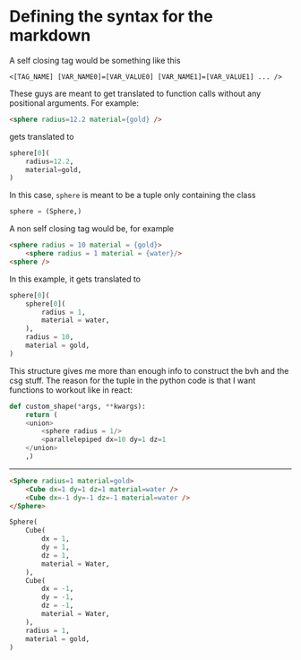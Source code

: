 # Defining the syntax for the markdown


A self closing tag would be something like this

```
<[TAG_NAME] [VAR_NAME0]=[VAR_VALUE0] [VAR_NAME1]=[VAR_VALUE1] ... /> 
```
These guys are meant to get translated to function calls without any positional arguments. For example:

```HTML
<sphere radius=12.2 material={gold} />
```
gets translated to

```Python
sphere[0](
    radius=12.2,
    material=gold,
)
```

In this case, `sphere` is meant to be a tuple only containing the class

```Python
sphere = (Sphere,)
```

A non self closing tag would be, for example

```html
<sphere radius = 10 material = {gold}>
    <sphere radius = 1 material = {water}/>
<sphere />
```

In this example, it gets translated to

```python
sphere[0](
    sphere[0](
        radius = 1,
        material = water,
    ),
    radius = 10,
    material = gold,
)
```

This structure gives me more than enough info to construct the bvh and the csg stuff. The reason for the tuple in the python code is that I want functions to workout like in react:

```python
def custom_shape(*args, **kwargs):
    return (
    <union>
        <sphere radius = 1/>
        <parallelepiped dx=10 dy=1 dz=1
    </union>
    ,)
```








-----


```HTML
<Sphere radius=1 material=gold>
    <Cube dx=1 dy=1 dz=1 material=water />
    <Cube dx=-1 dy=-1 dz=-1 material=water />
</Sphere>
```


```Python
Sphere(
    Cube(
        dx = 1,
        dy = 1,
        dz = 1,
        material = Water,
    ),
    Cube(
        dx = -1,
        dy = -1,
        dz = -1,
        material = Water,
    ),    
    radius = 1,
    material = gold,
)
```


